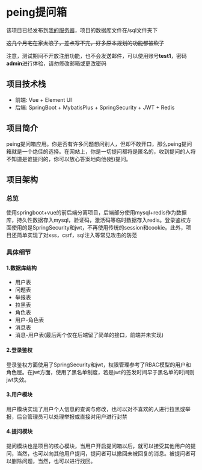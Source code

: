 # peing提问箱

该项目已经发布到[我的服务器](http://106.14.209.11/#/)，项目的数据库文件在/sql文件夹下

~~这几个月宅在家太浪了，差点写不完，好多原本规划的功能都被砍了~~

注意，测试期间不开放注册功能，也不会发送邮件，可以使用账号**test1**，密码**admin**进行体验，请勿修改邮箱或更改密码

## 项目技术栈

- 前端: Vue + Element UI
- 后端: SpringBoot + MybatisPlus + SpringSecurity + JWT + Redis

## 项目简介

peing提问箱应用。你是否有许多问题想问别人，但却不敢开口，那么peing提问箱就是一个绝佳的选择。在网站上，你是一切提问都将是匿名的，收到提问的人将不知道是谁提问的，你可以放心答案地向他(她)提问。

## 项目架构

### 总览

使用springboot+vue的前后端分离项目，后端部分使用mysql+redis作为数据库，持久性数据存入mysql，验证码，激活码等临时数据存入redis。登录鉴权方面使用的是SpringSecurity和jwt，不再使用传统的session和cookie。此外，项目还简单实现了对xss，csrf，sql注入等常见攻击的防范

### 具体细节

#### 1.数据库结构

- 用户表
- 问题表
- 举报表
- 拉黑表
- 角色表
- 用户-角色表
- 消息表
- 消息-用户表(最后两个仅在后端留了简单的接口，前端并未实现)

#### 2.登录鉴权

登录鉴权方面使用了SpringSecurity和jwt，权限管理参考了RBAC模型的用户和角色层。在jwt方面，使用了黑名单制度，若是jwt的签发时间早于黑名单的时间则jwt失效。

#### 3.用户模块

用户模块实现了用户个人信息的查询与修改，也可以对不喜欢的人进行拉黑或举报，后台管理员可以处理举报或直接对用户进行封禁

#### 4.提问模块

提问模块也是项目的核心模块，当用户开启提问箱以后，就可以接受其他用户的提问，当然，也可以向其他用户提问，提问者可以撤回未被回复的消息。被提问者可以删除问题，当然，也可以进行找回。